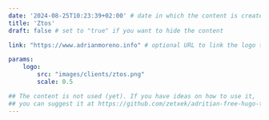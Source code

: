 ```yaml
---
date: '2024-08-25T10:23:39+02:00' # date in which the content is created - defaults to "today"
title: 'Ztos'
draft: false # set to "true" if you want to hide the content 

link: "https://www.adrianmoreno.info" # optional URL to link the logo to

params:
    logo:
        src: "images/clients/ztos.png"
        scale: 0.5

## The content is not used (yet). If you have ideas on how to use it, 
## you can suggest it at https://github.com/zetxek/adritian-free-hugo-theme/discussions 
---
```

